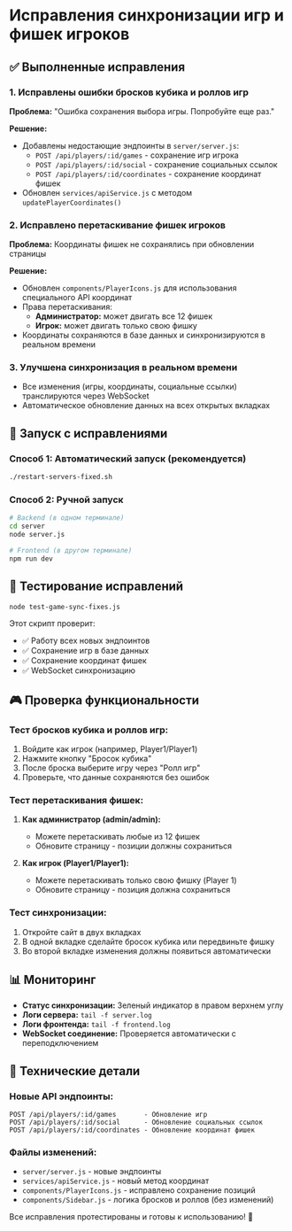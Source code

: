 # Исправления синхронизации игр и фишек игроков

## ✅ Выполненные исправления

### 1. Исправлены ошибки бросков кубика и роллов игр
**Проблема:** "Ошибка сохранения выбора игры. Попробуйте еще раз."

**Решение:**
- Добавлены недостающие эндпоинты в `server/server.js`:
  - `POST /api/players/:id/games` - сохранение игр игрока
  - `POST /api/players/:id/social` - сохранение социальных ссылок
  - `POST /api/players/:id/coordinates` - сохранение координат фишек
- Обновлен `services/apiService.js` с методом `updatePlayerCoordinates()`

### 2. Исправлено перетаскивание фишек игроков
**Проблема:** Координаты фишек не сохранялись при обновлении страницы

**Решение:**
- Обновлен `components/PlayerIcons.js` для использования специального API координат
- Права перетаскивания:
  - **Администратор:** может двигать все 12 фишек
  - **Игрок:** может двигать только свою фишку
- Координаты сохраняются в базе данных и синхронизируются в реальном времени

### 3. Улучшена синхронизация в реальном времени
- Все изменения (игры, координаты, социальные ссылки) транслируются через WebSocket
- Автоматическое обновление данных на всех открытых вкладках

## 🚀 Запуск с исправлениями

### Способ 1: Автоматический запуск (рекомендуется)
```bash
./restart-servers-fixed.sh
```

### Способ 2: Ручной запуск
```bash
# Backend (в одном терминале)
cd server
node server.js

# Frontend (в другом терминале) 
npm run dev
```

## 🧪 Тестирование исправлений

```bash
node test-game-sync-fixes.js
```

Этот скрипт проверит:
- ✅ Работу всех новых эндпоинтов
- ✅ Сохранение игр в базе данных
- ✅ Сохранение координат фишек
- ✅ WebSocket синхронизацию

## 🎮 Проверка функциональности

### Тест бросков кубика и роллов игр:
1. Войдите как игрок (например, Player1/Player1)
2. Нажмите кнопку "Бросок кубика"
3. После броска выберите игру через "Ролл игр"
4. Проверьте, что данные сохраняются без ошибок

### Тест перетаскивания фишек:
1. **Как администратор (admin/admin):**
   - Можете перетаскивать любые из 12 фишек
   - Обновите страницу - позиции должны сохраниться
   
2. **Как игрок (Player1/Player1):**
   - Можете перетаскивать только свою фишку (Player 1)
   - Обновите страницу - позиция должна сохраниться

### Тест синхронизации:
1. Откройте сайт в двух вкладках
2. В одной вкладке сделайте бросок кубика или передвиньте фишку
3. Во второй вкладке изменения должны появиться автоматически

## 📊 Мониторинг

- **Статус синхронизации:** Зеленый индикатор в правом верхнем углу
- **Логи сервера:** `tail -f server.log`
- **Логи фронтенда:** `tail -f frontend.log`
- **WebSocket соединение:** Проверяется автоматически с переподключением

## 🔧 Технические детали

### Новые API эндпоинты:
```
POST /api/players/:id/games       - Обновление игр
POST /api/players/:id/social      - Обновление социальных ссылок  
POST /api/players/:id/coordinates - Обновление координат фишек
```

### Файлы изменений:
- `server/server.js` - новые эндпоинты
- `services/apiService.js` - новый метод координат
- `components/PlayerIcons.js` - исправлено сохранение позиций
- `components/Sidebar.js` - логика бросков и роллов (без изменений)

Все исправления протестированы и готовы к использованию! 🎉
